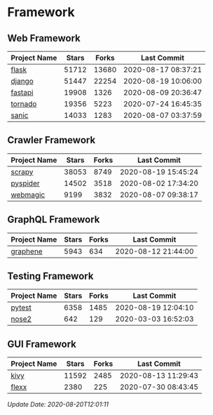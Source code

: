 # Framework

## Web Framework

| Project Name | Stars | Forks | Last Commit |
| ------------ | ----- | ----- | ----------- |
| [flask](https://github.com/pallets/flask) | 51712 | 13680 | 2020-08-17 08:37:21 |
| [django](https://github.com/django/django) | 51447 | 22254 | 2020-08-19 10:06:00 |
| [fastapi](https://github.com/tiangolo/fastapi) | 19908 | 1326 | 2020-08-09 20:36:47 |
| [tornado](https://github.com/tornadoweb/tornado) | 19356 | 5223 | 2020-07-24 16:45:35 |
| [sanic](https://github.com/huge-success/sanic) | 14033 | 1283 | 2020-08-07 03:37:59 |

## Crawler Framework

| Project Name | Stars | Forks | Last Commit |
| ------------ | ----- | ----- | ----------- |
| [scrapy](https://github.com/scrapy/scrapy) | 38053 | 8749 | 2020-08-19 15:45:24 |
| [pyspider](https://github.com/binux/pyspider) | 14502 | 3518 | 2020-08-02 17:34:20 |
| [webmagic](https://github.com/code4craft/webmagic) | 9199 | 3832 | 2020-08-07 09:38:17 |

## GraphQL Framework

| Project Name | Stars | Forks | Last Commit |
| ------------ | ----- | ----- | ----------- |
| [graphene](https://github.com/graphql-python/graphene) | 5943 | 634 | 2020-08-12 21:44:00 |

## Testing Framework

| Project Name | Stars | Forks | Last Commit |
| ------------ | ----- | ----- | ----------- |
| [pytest](https://github.com/pytest-dev/pytest) | 6358 | 1485 | 2020-08-19 12:04:10 |
| [nose2](https://github.com/nose-devs/nose2) | 642 | 129 | 2020-03-03 16:52:03 |

## GUI Framework

| Project Name | Stars | Forks | Last Commit |
| ------------ | ----- | ----- | ----------- |
| [kivy](https://github.com/kivy/kivy) | 11592 | 2485 | 2020-08-13 11:29:43 |
| [flexx](https://github.com/flexxui/flexx) | 2380 | 225 | 2020-07-30 08:43:45 |

*Update Date: 2020-08-20T12:01:11*